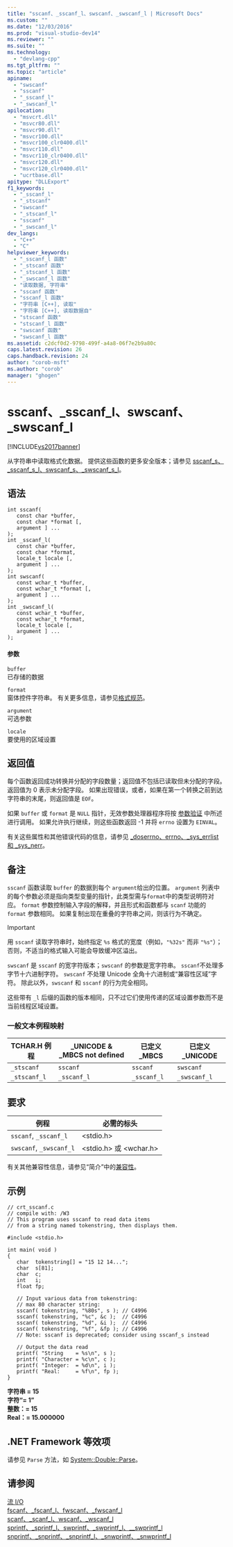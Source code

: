 ```yaml
---
title: "sscanf、_sscanf_l、swscanf、_swscanf_l | Microsoft Docs"
ms.custom: ""
ms.date: "12/03/2016"
ms.prod: "visual-studio-dev14"
ms.reviewer: ""
ms.suite: ""
ms.technology: 
  - "devlang-cpp"
ms.tgt_pltfrm: ""
ms.topic: "article"
apiname: 
  - "swscanf"
  - "sscanf"
  - "_sscanf_l"
  - "_swscanf_l"
apilocation: 
  - "msvcrt.dll"
  - "msvcr80.dll"
  - "msvcr90.dll"
  - "msvcr100.dll"
  - "msvcr100_clr0400.dll"
  - "msvcr110.dll"
  - "msvcr110_clr0400.dll"
  - "msvcr120.dll"
  - "msvcr120_clr0400.dll"
  - "ucrtbase.dll"
apitype: "DLLExport"
f1_keywords: 
  - "_sscanf_l"
  - "_stscanf"
  - "swscanf"
  - "_stscanf_l"
  - "sscanf"
  - "_swscanf_l"
dev_langs: 
  - "C++"
  - "C"
helpviewer_keywords: 
  - "_sscanf_l 函数"
  - "_stscanf 函数"
  - "_stscanf_l 函数"
  - "_swscanf_l 函数"
  - "读取数据, 字符串"
  - "sscanf 函数"
  - "sscanf_l 函数"
  - "字符串 [C++], 读取"
  - "字符串 [C++], 读取数据自"
  - "stscanf 函数"
  - "stscanf_l 函数"
  - "swscanf 函数"
  - "swscanf_l 函数"
ms.assetid: c2dcf0d2-9798-499f-a4a8-06f7e2b9a80c
caps.latest.revision: 26
caps.handback.revision: 24
author: "corob-msft"
ms.author: "corob"
manager: "ghogen"
---
```

# sscanf、_sscanf_l、swscanf、_swscanf_l
[!INCLUDE[vs2017banner](../../assembler/inline/includes/vs2017banner.md)]

从字符串中读取格式化数据。  提供这些函数的更多安全版本；请参见 [sscanf\_s、\_sscanf\_s\_l、swscanf\_s、\_swscanf\_s\_l](../../c-runtime-library/reference/sscanf-s-sscanf-s-l-swscanf-s-swscanf-s-l.md)。  
  
## 语法  
  
```  
int sscanf(  
   const char *buffer,  
   const char *format [,  
   argument ] ...   
);  
int _sscanf_l(  
   const char *buffer,  
   const char *format,  
   locale_t locale [,  
   argument ] ...   
);  
int swscanf(  
   const wchar_t *buffer,  
   const wchar_t *format [,  
   argument ] ...   
);  
int _swscanf_l(  
   const wchar_t *buffer,  
   const wchar_t *format,  
   locale_t locale [,  
   argument ] ...   
);  
```  
  
#### 参数  
 `buffer`  
 已存储的数据  
  
 `format`  
 窗体控件字符串。  有关更多信息，请参见[格式规范](../../c-runtime-library/format-specification-fields-scanf-and-wscanf-functions.md)。  
  
 `argument`  
 可选参数  
  
 `locale`  
 要使用的区域设置  
  
## 返回值  
 每个函数返回成功转换并分配的字段数量；返回值不包括已读取但未分配的字段。  返回值为 0 表示未分配字段。  如果出现错误，或者，如果在第一个转换之前到达字符串的末尾，则返回值是 `EOF`。  
  
 如果 `buffer` 或 `format` 是 `NULL` 指针，无效参数处理器程序将按 [参数验证](../../c-runtime-library/parameter-validation.md) 中所述进行调用。  如果允许执行继续，则这些函数返回 \-1 并将 `errno` 设置为 `EINVAL`。  
  
 有关这些属性和其他错误代码的信息，请参见 [\_doserrno、errno、\_sys\_errlist 和 \_sys\_nerr](../../c-runtime-library/errno-doserrno-sys-errlist-and-sys-nerr.md)。  
  
## 备注  
 `sscanf` 函数读取 `buffer` 的数据到每个 `argument`给出的位置。   `argument` 列表中的每个参数必须是指向类型变量的指针，此类型需与`format`中的类型说明符对应。  `format` 参数控制输入字段的解释，并且形式和函数都与 `scanf` 功能的 `format` 参数相同。  如果复制出现在重叠的字符串之间，则该行为不确定。  
  
> [!IMPORTANT]
>  用 `sscanf` 读取字符串时，始终指定 `%s` 格式的宽度（例如，`"%32s"` 而非 `"%s"`）；否则，不适当的格式输入可能会导致缓冲区溢出。  
  
 `swscanf` 是 `sscanf` 的宽字符版本；`swscanf` 的参数是宽字符串。  `sscanf`不处理多字节十六进制字符。  `swscanf` 不处理 Unicode 全角十六进制或“兼容性区域”字符。  除此以外，`swscanf` 和 `sscanf` 的行为完全相同。  
  
 这些带有 `_l` 后缀的函数的版本相同，只不过它们使用传递的区域设置参数而不是当前线程区域设置。  
  
### 一般文本例程映射  
  
|TCHAR.H 例程|\_UNICODE & \_MBCS not defined|已定义 \_MBCS|已定义 \_UNICODE|  
|----------------|------------------------------------|----------------|-------------------|  
|`_stscanf`|`sscanf`|`sscanf`|`swscanf`|  
|`_stscanf_l`|`_sscanf_l`|`_sscanf_l`|`_swscanf_l`|  
  
## 要求  
  
|例程|必需的标头|  
|--------|-----------|  
|`sscanf`, `_sscanf_l`|\<stdio.h\>|  
|`swscanf`, `_swscanf_l`|\<stdio.h\> 或 \<wchar.h\>|  
  
 有关其他兼容性信息，请参见“简介”中的[兼容性](../../c-runtime-library/compatibility.md)。  
  
## 示例  
  
```  
// crt_sscanf.c  
// compile with: /W3  
// This program uses sscanf to read data items  
// from a string named tokenstring, then displays them.  
  
#include <stdio.h>  
  
int main( void )  
{  
   char  tokenstring[] = "15 12 14...";  
   char  s[81];  
   char  c;  
   int   i;  
   float fp;  
  
   // Input various data from tokenstring:  
   // max 80 character string:  
   sscanf( tokenstring, "%80s", s ); // C4996  
   sscanf( tokenstring, "%c", &c );  // C4996  
   sscanf( tokenstring, "%d", &i );  // C4996  
   sscanf( tokenstring, "%f", &fp ); // C4996  
   // Note: sscanf is deprecated; consider using sscanf_s instead  
  
   // Output the data read  
   printf( "String    = %s\n", s );  
   printf( "Character = %c\n", c );  
   printf( "Integer:  = %d\n", i );  
   printf( "Real:     = %f\n", fp );  
}  
```  
  
  **字符串 \= 15**  
**字符“\= 1”**  
**整数：\= 15**  
**Real：\= 15.000000**   
## .NET Framework 等效项  
 请参见 `Parse` 方法，如 [System::Double::Parse](https://msdn.microsoft.com/en-us/library/system.double.parse.aspx)。  
  
## 请参阅  
 [流 I\/O](../../c-runtime-library/stream-i-o.md)   
 [fscanf、\_fscanf\_l、fwscanf、\_fwscanf\_l](../../c-runtime-library/reference/fscanf-fscanf-l-fwscanf-fwscanf-l.md)   
 [scanf、\_scanf\_l、wscanf、\_wscanf\_l](../../c-runtime-library/reference/scanf-scanf-l-wscanf-wscanf-l.md)   
 [sprintf、\_sprintf\_l、swprintf、\_swprintf\_l、\_\_swprintf\_l](../../c-runtime-library/reference/sprintf-sprintf-l-swprintf-swprintf-l-swprintf-l.md)   
 [snprintf、\_snprintf、\_snprintf\_l、\_snwprintf、\_snwprintf\_l](../../c-runtime-library/reference/snprintf-snprintf-snprintf-l-snwprintf-snwprintf-l.md)